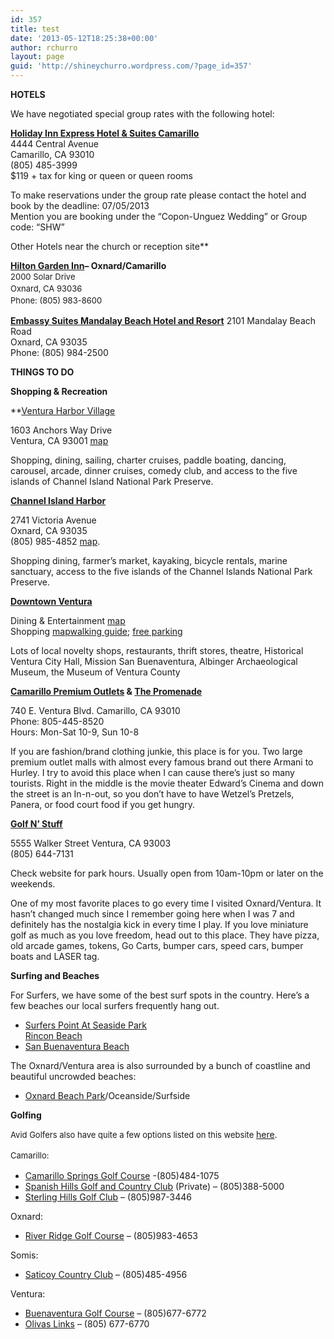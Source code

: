 ```yaml
---
id: 357
title: test
date: '2013-05-12T18:25:38+00:00'
author: rchurro
layout: page
guid: 'http://shineychurro.wordpress.com/?page_id=357'
---
```


**HOTELS**

We have negotiated special group rates with the following hotel:

[**<span style="text-decoration:underline;">Holiday Inn Express Hotel &amp; Suites Camarillo</span>**](http://www.ihg.com/holidayinnexpress/hotels/us/en/camarillo/camca/hoteldetail)  
4444 Central Avenue  
Camarillo, CA 93010  
(805) 485-3999  
$119 + tax for king or queen or queen rooms

To make reservations under the group rate please contact the hotel and book by the deadline: 07/05/2013  
Mention you are booking under the “Copon-Unguez Wedding” or Group code: “SHW”

 Other Hotels near the church or reception site**

**[Hilton Garden Inn](http://www.visitoxnard.com/includes/redirects/webcount.cfm?listingID=7)– Oxnard/Camarillo**  
<span style="font-size:13px;line-height:19px;"> 2000 Solar Drive</span>  
<span style="font-size:13px;line-height:19px;"> Oxnard, CA 93036</span>  
<span style="font-size:13px;line-height:19px;"> Phone: (805) 983-8600 </span>

****[Embassy Suites Mandalay Beach Hotel and Resort](http://www.visitoxnard.com/includes/redirects/webcount.cfm?listingID=1 "Visit Website")**** 2101 Mandalay Beach Road  
Oxnard, CA 93035  
Phone: (805) 984-2500

**THINGS TO DO**

**Shopping &amp; Recreation**

**<span style="text-decoration:underline;">[Ventura Harbor Village](http://www.venturaharborvillage.com/)</span>

1603 Anchors Way Drive  
Ventura, CA 93001 <span style="text-decoration:underline;">[map](http://www.venturaharborvillage.com/forms/vhv_map_village.pdf)</span>

Shopping, dining, sailing, charter cruises, paddle boating, dancing, carousel, arcade, dinner cruises, comedy club, and access to the five islands of Channel Island National Park Preserve.

**[Channel Island Harbor](http://www.channelislandsharbor.org/)**

2741 Victoria Avenue  
Oxnard, CA 93035  
(805) 985-4852 [map](http://www.channelislandsharbor.org/resources/April_June_2010_PlacestoGo.pdf).

Shopping dining, farmer’s market, kayaking, bicycle rentals, marine sanctuary, access to the five islands of the Channel Islands National Park Preserve.

**[Downtown Ventura](http://www.downtownventura.org/)**

Dining &amp; Entertainment [map](http://www.downtownventura.org/assets/2012DowntownMap16.25x10-011.jpg)  
Shopping [map](http://www.downtownventura.org/assets/DVO-Retail-Map.jpg)[walking](http://www.downtownventura.org/assets/HistoricWalkingTour.jpg)<span style="text-decoration:underline;"> guide</span>; [free parking](http://www.downtownventura.org/wp-content/uploads/ParkingMap-Web.jpg)

Lots of local novelty shops, restaurants, thrift stores, theatre, Historical Ventura City Hall, Mission San Buenaventura, Albinger Archaeological Museum, the Museum of Ventura County

**[Camarillo Premium Outlets](http://www.premiumoutlets.com/outlets/outlet.asp?id=20) &amp; [The Promenade](http://www.ci.camarillo.ca.us/docs/promenade.pdf)**

740 E. Ventura Blvd. Camarillo, CA 93010  
Phone: 805-445-8520  
Hours: Mon-Sat 10-9, Sun 10-8

If you are fashion/brand clothing junkie, this place is for you. Two large premium outlet malls with almost every famous brand out there Armani to Hurley. I try to avoid this place when I can cause there’s just so many tourists. Right in the middle is the movie theater Edward’s Cinema and down the street is an In-n-out, so you don’t have to have Wetzel’s Pretzels, Panera, or food court food if you get hungry.

**[Golf N’ Stuff](http://golfnstuff.com/)**

5555 Walker Street Ventura, CA 93003  
(805) 644-7131

Check website for park hours. Usually open from 10am-10pm or later on the weekends.

One of my most favorite places to go every time I visited Oxnard/Ventura. It hasn’t changed much since I remember going here when I was 7 and definitely has the nostalgia kick in every time I play. If you love miniature golf as much as you love freedom, head out to this place. They have pizza, old arcade games, tokens, Go Carts, bumper cars, speed cars, bumper boats and LASER tag.

**Surfing and Beaches**

For Surfers, we have some of the best surf spots in the country. Here’s a few beaches our local surfers frequently hang out.

- [Surfers Point At Seaside Park](http://www.ventura.com/activities/beaches/surferspoint/)[  
    Rincon Beach ](http://www.ventura.com/activities/beaches/rinconbeach/)
- [San Buenaventura Beach ](http://www.ventura.com/activities/beaches/sanbuenaventura/)

The Oxnard/Ventura area is also surrounded by a bunch of coastline and beautiful uncrowded beaches:

- [Oxnard Beach Park](http://www.visitoxnard.com/listings/index.cfm?action=display&listingID=132&menuID=530&hit=1&catid=7)/Oceanside/Surfside

**Golfing**

<span style="font-size:13px;line-height:19px;">Avid Golfers also have quite a few options listed on this website </span>[here](http://www.venturatoday.net/golfcourses.html).<span style="font-size:13px;line-height:19px;">  
</span>

<span style="font-size:13px;line-height:19px;">Camarillo:</span>

- [Camarillo Springs Golf Course](http://www.camarillospringsgolf.com/) -(805)484-1075
- [Spanish Hills Golf and Country Club](http://www.spanishhillscc.com/) (Private) – (805)388-5000
- [Sterling Hills Golf Club](http://www.sterlinghillsgolf.com/) – (805)987-3446

Oxnard:

- [River Ridge Golf Course](http://www.riverridge-golfclub.com/) – (805)983-4653

Somis:

- [Saticoy Country Club](http://www.saticoycountryclub.com/) – (805)485-4956

Ventura:

- [Buenaventura Golf Course](http://www.buenaventuragolf.com/) – (805)677-6772
- [Olivas Links](http://www.olivaslinks.com/) – (805) 677-6770